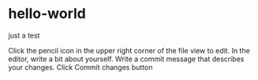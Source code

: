 # hello-world
just a test



Click the  pencil icon in the upper right corner of the file view to edit.
In the editor, write a bit about yourself.
Write a commit message that describes your changes.
Click Commit changes button
